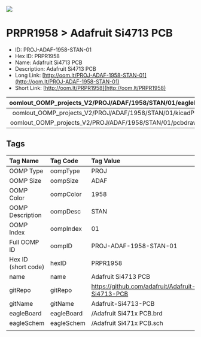 


  
![][im]
# PRPR1958 > Adafruit Si4713 PCB

- ID: PROJ-ADAF-1958-STAN-01
- Hex ID: PRPR1958
- Name: Adafruit Si4713 PCB
- Description: Adafruit Si4713 PCB
- Long Link: [http://oom.lt/PROJ-ADAF-1958-STAN-01](http://oom.lt/PROJ-ADAF-1958-STAN-01)
- Short Link: [http://oom.lt/PRPR1958](http://oom.lt/PRPR1958)
  

|oomlout_OOMP_projects_V2/PROJ/ADAF/1958/STAN/01/eagleImage.png|oomlout_OOMP_projects_V2/PROJ/ADAF/1958/STAN/01/eagleSchemImage.png|oomlout_OOMP_projects_V2/PROJ/ADAF/1958/STAN/01/kicadPcb3dFront.png|oomlout_OOMP_projects_V2/PROJ/ADAF/1958/STAN/01/kicadPcb3dBack.png|
| :---: | :---: | :---: | :---: |
|oomlout_OOMP_projects_V2/PROJ/ADAF/1958/STAN/01/kicadPcb3d.png|oomlout_OOMP_projects_V2/PROJ/ADAF/1958/STAN/01/bomBack.png|oomlout_OOMP_projects_V2/PROJ/ADAF/1958/STAN/01/bomFront.png|oomlout_OOMP_projects_V2/PROJ/ADAF/1958/STAN/01/pcbdraw.svg|
|oomlout_OOMP_projects_V2/PROJ/ADAF/1958/STAN/01/pcbdrawBack.svg||||

## Tags
  

|Tag Name|Tag Code|Tag Value|
| :--- | :--- | :--- |
|OOMP Type|oompType|PROJ|
|OOMP Size|oompSize|ADAF|
|OOMP Color|oompColor|1958|
|OOMP Description|oompDesc|STAN|
|OOMP Index|oompIndex|01|
|Full OOMP ID|oompID|PROJ-ADAF-1958-STAN-01|
|Hex ID (short code)|hexID|PRPR1958|
|name|name|Adafruit Si4713 PCB|
|gitRepo|gitRepo|https://github.com/adafruit/Adafruit-Si4713-PCB|
|gitName|gitName|Adafruit-Si4713-PCB|
|eagleBoard|eagleBoard|/Adafruit Si471x PCB.brd|
|eagleSchem|eagleSchem|/Adafruit Si471x PCB.sch|
||||



[im]: PROJ/ADAF/1958/STAN/01/kicadPcb3d_450.png
